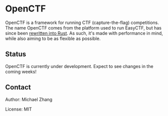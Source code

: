 OpenCTF
=======

OpenCTF is a framework for running CTF (capture-the-flag) competitions. The name OpenCTF comes from the platform used to run EasyCTF, but has since been [rewritten into Rust](https://github.com/ansuz/RIIR). As such, it's made with performance in mind, while also aiming to be as flexible as possible.

Status
------

OpenCTF is currently under development. Expect to see changes in the coming weeks!

Contact
-------

Author: Michael Zhang

License: MIT
